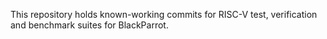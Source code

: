 This repository holds known-working commits for RISC-V test, verification and benchmark suites for
BlackParrot.
